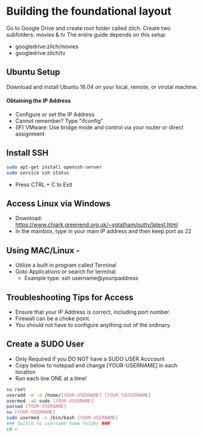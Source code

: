 # Building the foundational layout
Go to Google Drive and create root folder called zilch.
Create two subfolders: movies & tv
The entire guide depends on this setup
- googledrive:zilch/movies
- googledrive:zilch/tv

## Ubuntu Setup 
Download and install Ubuntu 16.04 on your local, remote, or virutal machine.

#### Obtaining the IP Address
- Configure or set the IP Address
- Cannot remember? Type "ifconfig"
- (IF) VMware: Use bridge mode and control via your router or direct assignment

## Install SSH

```sh
sudo apt-get install openssh-server 
sudo service ssh status
```

* Press CTRL + C to Exit

## Access Linux via Windows
- Download:  https://www.chiark.greenend.org.uk/~sgtatham/putty/latest.html
- In the mainbox, type in your main IP address and then keep port as 22

## Using MAC/Linux - 
- Utilize a built in program called Terminal
- Goto Applications or search for terminal
  - Example type: ssh username@youripaddress

## Troubleshooting Tips for Access
- Ensure that your IP Address is correct, including port number.
- Firewall can be a choke point.
- You should not have to configure anything out of the ordinary.

## Create a SUDO User
- Only Required if you DO NOT have a SUDO USER Acccount
- Copy below to notepad and change [YOUR-USERNAME] in each location
- Run each line ONE at a time!

```sh
su root
useradd -m -d /home/[YOUR-USERNAME] [YOUR-YOUSERNAME]
usermod -aG sudo [YOUR-USERNAME]
passwd [YOUR-USERNAME]
su [YOUR-USERNAME]
sudo usermod -s /bin/bash [YOUR-USERNAME]
### Switch to username home folder ###
cd ~
```
